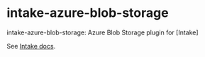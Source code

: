 # intake-azure-blob-storage

intake-azure-blob-storage: Azure Blob Storage plugin for [Intake]

See [Intake docs](https://intake.readthedocs.io/en/latest/overview.html).

